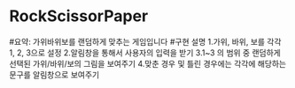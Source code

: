 # RockScissorPaper

#요약: 가위바위보를 랜덤하게 맞추는 게임입니다
#구현 설명
1.가위, 바위, 보를 각각 1, 2, 3으로 설정
2.알림창을 통해서 사용자의 입력을 받기
3.1~3 의 범위 중 랜덤하게 선택된 가위/바위/보의 그림을 보여주기
4.맞춘 경우 및 틀린 경우에는 각각에 해당하는 문구를 알림창으로 보여주기
